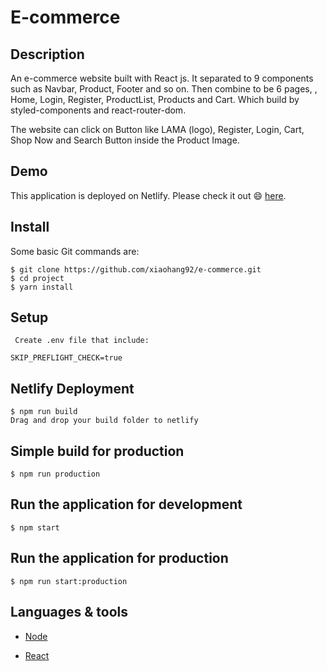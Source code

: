 # E-commerce

## Description

An e-commerce website built with React js.
It separated to 9 components such as Navbar, Product, Footer and so on.
Then combine to be 6 pages, , Home, Login, Register, ProductList, Products and Cart.
Which build by styled-components and react-router-dom.

The website can click on Button like LAMA (logo), Register, Login, Cart, Shop Now and Search Button inside the Product Image.

## Demo

This application is deployed on Netlify. Please check it out :smile: [here](https://e-cormmerce-lama.netlify.app/).


## Install

Some basic Git commands are:

```
$ git clone https://github.com/xiaohang92/e-commerce.git
$ cd project
$ yarn install
```

## Setup

```
 Create .env file that include:

SKIP_PREFLIGHT_CHECK=true
```

## Netlify Deployment

```
$ npm run build
Drag and drop your build folder to netlify
```


## Simple build for production

```
$ npm run production
```

## Run the application for development

```
$ npm start
```

## Run the application for production

```
$ npm run start:production
```

## Languages & tools

- [Node](https://nodejs.org/en/)

- [React](https://reactjs.org/)
